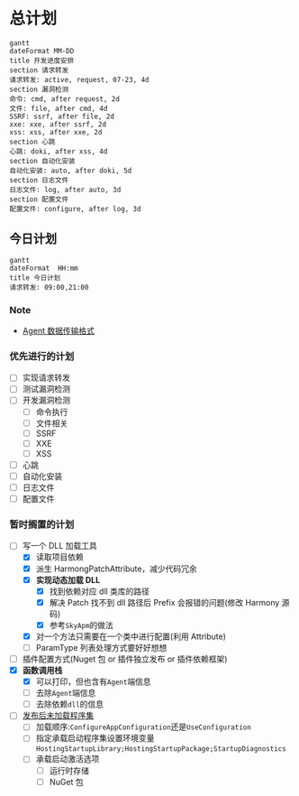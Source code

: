 # 总计划

```mermaid
gantt
dateFormat MM-DD
title 开发进度安排
section 请求转发
请求转发: active, request, 07-23, 4d
section 漏洞检测
命令: cmd, after request, 2d
文件: file, after cmd, 4d
SSRF: ssrf, after file, 2d
xxe: xxe, after ssrf, 2d
xss: xss, after xxe, 2d
section 心跳
心跳: doki, after xss, 4d
section 自动化安装
自动化安装: auto, after doki, 5d
section 日志文件
日志文件: log, after auto, 3d
section 配置文件
配置文件: configure, after log, 3d
```

## 今日计划

```mermaid
gantt
dateFormat  HH:mm
title 今日计划
请求转发: 09:00,21:00
```

### Note

- [Agent 数据传输格式](http://cd.xmirror.com.cn:89/pages/viewpage.action?pageId=36110338)

### 优先进行的计划

- [ ] 实现请求转发
- [ ] 测试漏洞检测
- [ ] 开发漏洞检测
  - [ ] 命令执行
  - [ ] 文件相关
  - [ ] SSRF
  - [ ] XXE
  - [ ] XSS
- [ ] 心跳
- [ ] 自动化安装
- [ ] 日志文件
- [ ] 配置文件

### 暂时搁置的计划

- [ ] 写一个 DLL 加载工具
  - [x] 读取项目依赖
  - [x] 派生 HarmongPatchAttribute，减少代码冗余
  - [x] **实现动态加载 DLL**
    - [x] 找到依赖对应 dll 类库的路径
    - [x] 解决 Patch 找不到 dll 路径后 Prefix 会报错的问题(修改 Harmony 源码)
    - [x] 参考`SkyApm`的做法
  - [x] 对一个方法只需要在一个类中进行配置(利用 Attribute)
  - [ ] ParamType 列表处理方式要好好想想
- [ ] 插件配置方式(Nuget 包 or 插件独立发布 or 插件依赖框架)
- [x] **函数调用栈**
  - [x] 可以打印，但也含有`Agent`端信息
  - [ ] 去除`Agent`端信息
  - [ ] 去除依赖`dll`的信息
- [ ] [发布后未加载程序集](https://docs.microsoft.com/zh-cn/aspnet/core/fundamentals/host/platform-specific-configuration?view=aspnetcore-3.1)
  - [ ] 加载顺序:`ConfigureAppConfiguration`还是`UseConfiguration`
  - [ ] 指定承载启动程序集设置环境变量`HostingStartupLibrary;HostingStartupPackage;StartupDiagnostics`
  - [ ] 承载启动激活选项
    - [ ] 运行时存储
    - [ ] NuGet 包
